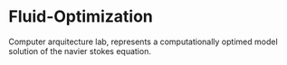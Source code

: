 # Fluid-Optimization
Computer arquitecture lab, represents a computationally optimed model solution of the navier stokes equation.
